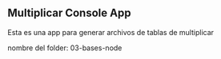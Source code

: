 

## Multiplicar Console App

Esta es una app para generar archivos de tablas de multiplicar

nombre del folder: 03-bases-node
